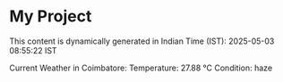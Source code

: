 # My Project

This content is dynamically generated in Indian Time (IST): 2025-05-03 08:55:22 IST


Current Weather in Coimbatore:
Temperature: 27.88 °C
Condition: haze
